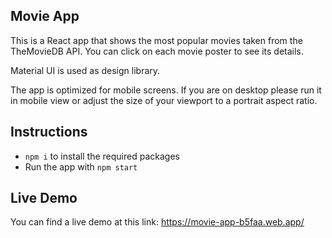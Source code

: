 

## Movie App

This is a React app that shows the most popular movies taken from the TheMovieDB API. You can click on each movie poster to see its details.

Material UI is used as design library.

The app is optimized for mobile screens. If you are on desktop please run it in mobile view or adjust the size of your viewport to a portrait aspect ratio.

## Instructions

 - `npm i` to install the required packages
 - Run the app with `npm start`
 
## Live Demo

You can find a live demo at this link: https://movie-app-b5faa.web.app/
